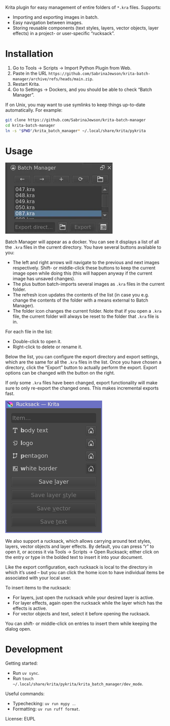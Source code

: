 Krita plugin for easy management of entire folders of `*.kra` files.
Supports:
- Importing and exporting images in batch.
- Easy navigation between images.
- Storing reusable components (text styles, layers, vector objects, layer effects)
	in a project- or user-specific “rucksack”.

# Installation

1. Go to Tools → Scripts → Import Python Plugin from Web.
1. Paste in the URL `https://github.com/SabrinaJewson/krita-batch-manager/archive/refs/heads/main.zip`.
1. Restart Krita.
1. Go to Settings → Dockers, and you should be able to check “Batch Manager”.

If on Unix, you may want to use symlinks to keep things up-to-date automatically.
For example:

```sh
git clone https://github.com/SabrinaJewson/krita-batch-manager
cd krita-batch-manager
ln -s "$PWD"/krita_batch_manager* ~/.local/share/krita/pykrita
```

# Usage

![](demo.webp)

Batch Manager will appear as a docker.
You can see it displays a list of all the `.kra` files in the current directory.
You have several buttons available to you:
- The left and right arrows will navigate to the previous and next images respectively.
	Shift- or middle-click these buttons to keep the current image open while doing this
	(this will happen anyway if the current image has unsaved changes).
- The plus button batch-imports several images as `.kra` files in the current folder.
- The refresh icon updates the contents of the list
	(in case you e.g. change the contents of the folder with a means external to Batch Manager).
- The folder icon changes the current folder.
	Note that if you open a `.kra` file, the current folder will always be reset
	to the folder that `.kra` file is in.

For each file in the list:
- Double-click to open it.
- Right-click to delete or rename it.

Below the list, you can configure the export directory and export settings,
which are the same for all the `.kra` files in the list.
Once you have chosen a directory, click the “Export” button to actually perform the export.
Export options can be changed with the button on the right.

If only some `.kra` files have been changed,
export functionality will make sure to only re-export the changed ones.
This makes incremental exports fast.

![](rucksack.webp)

We also support a rucksack, which allows carrying around
text styles, layers, vector objects and layer effects.
By default, you can press “r” to open it, or access it via Tools → Scripts → Open Rucksack;
either click on the entry or type in the bolded text to insert it into your document.

Like the export configuration, each rucksack is local to the directory in which it’s used –
but you can click the home icon to have individual items be associated with your local user.

To insert items to the rucksack:
- For layers, just open the rucksack while your desired layer is active.
- For layer effects, again open the rucksack while the layer which has the effects is active.
- For vector objects and text, select it before opening the rucksack.

You can shift- or middle-click on entries to insert them while keeping the dialog open.


# Development

Getting started:
- Run `uv sync`.
- Run `touch ~/.local/share/krita/pykrita/krita_batch_manager/dev_mode`.

Useful commands:
- Typechecking: `uv run mypy .`.
- Formatting: `uv run ruff format`.

License: EUPL
